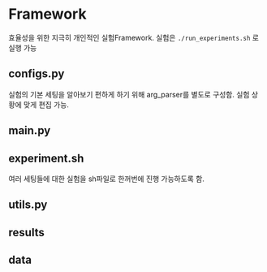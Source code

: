 # Framework
효율성을 위한 지극히 개인적인 실험Framework. 실험은 `./run_experiments.sh` 로 실행 가능 

## configs.py
실험의 기본 세팅을 알아보기 편하게 하기 위해 arg_parser를 별도로 구성함.
실험 상황에 맞게 편집 가능.

## main.py


## experiment.sh
여러 세팅들에 대한 실험을 sh파일로 한꺼번에 진행 가능하도록 함.


## utils.py

## results

## data
